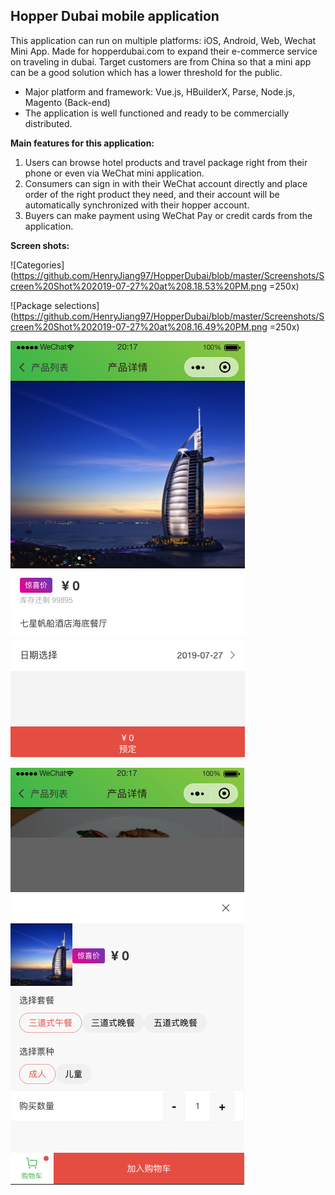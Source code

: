 ## Hopper Dubai mobile application

This application can run on multiple platforms: iOS, Android, Web, Wechat Mini App. Made for hopperdubai.com to expand their e-commerce service on traveling in dubai. Target customers are from China so that a mini app can be a good solution which has a lower threshold for the public.


* Major platform and framework: Vue.js, HBuilderX, Parse, Node.js, Magento (Back-end)
* The application is well functioned and ready to be commercially distributed.

**Main features for this application:**
1. Users can browse hotel products and travel package right from their phone or even via WeChat mini application.
2. Consumers can sign in with their WeChat account directly and place order of the right product they need, and their account will be automatically synchronized with their hopper account.
3. Buyers can make payment using WeChat Pay or credit cards from the application.

**Screen shots:**

![Categories](https://github.com/HenryJiang97/HopperDubai/blob/master/Screenshots/Screen%20Shot%202019-07-27%20at%208.18.53%20PM.png =250x)

![Package selections](https://github.com/HenryJiang97/HopperDubai/blob/master/Screenshots/Screen%20Shot%202019-07-27%20at%208.16.49%20PM.png =250x)

![Package detail](https://github.com/HenryJiang97/HopperDubai/blob/master/Screenshots/Screen%20Shot%202019-07-27%20at%208.17.28%20PM.png)

![Package types](https://github.com/HenryJiang97/HopperDubai/blob/master/Screenshots/Screen%20Shot%202019-07-27%20at%208.17.48%20PM.png)